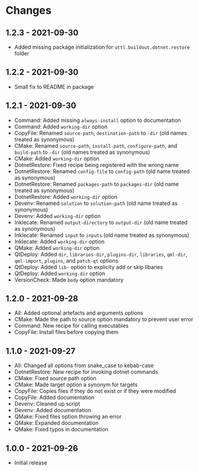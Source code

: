 # Changes

## 1.2.3 - 2021-09-30

* Added missing package initialization for `uttl.buildout.dotnet.restore` folder

## 1.2.2 - 2021-09-30

* Small fix to README in package

## 1.2.1 - 2021-09-30

* Command: Added missing `always-install` option to documentation
* Command: Added `working-dir` option
* CopyFile: Renamed `source-path`, `destination-path` to `-dir` (old names treated as synonymous)
* CMake: Renamed `source-path`, `install-path`, `configure-path`, and `build-path` to `-dir` (old names treated as synonymous)
* CMake: Added `working-dir` option
* DotnetRestore: Fixed recipe being registered with the wrong name
* DotnetRestore: Renamed `config-file` to `config-path` (old name treated as synonymous)
* DotnetRestore: Renamed `packages-path` to `packages-dir` (old name treated as synonymous)
* DotnetRestore: Added `working-dir` option
* Devenv: Renamed `solution` to `solution-path` (old name treated as synonymous)
* Devenv: Added `working-dir` option
* Inklecate: Renamed `output-directory` to `output-dir` (old name treated as synonymous)
* Inklecate: Renamed `input` to `inputs` (old name treated as synonymous)
* Inklecate: Added `working-dir` option
* QMake: Added `working-dir` option
* QtDeploy: Added `dir`, `libraries-dir`, `plugins-dir`, `libraries`, `qml-dir`, `qml-import`, `plugins`, and `patch-qt` options
* QtDeploy: Added `lib-` option to explicity add or skip libaries
* QtDeploy: Added `working-dir` option
* VersionCheck: Made `body` option mandatory


## 1.2.0 - 2021-09-28

* All: Added optional artefacts and arguments options
* CMake: Made the path to source option mandatory to prevent user error
* Command: New recipe for calling executables
* CopyFile: Install files before copying them

## 1.1.0 - 2021-09-27

* All: Changed all options from snake_case to kebab-case
* DotnetRestore: New recipe for invoking dotnet commands
* CMake: Fixed source path option
* CMake: Made target option a synonym for targets
* CopyFile: Copies files if they do not exist or if they were modified
* CopyFile: Added documentation
* Devenv: Cleaned up script
* Devenv: Added documentation
* QMake: Fixed files option throwing an error
* QMake: Expanded documentation
* QMake: Fixed typos in documentation

## 1.0.0 - 2021-09-26

* Initial release
